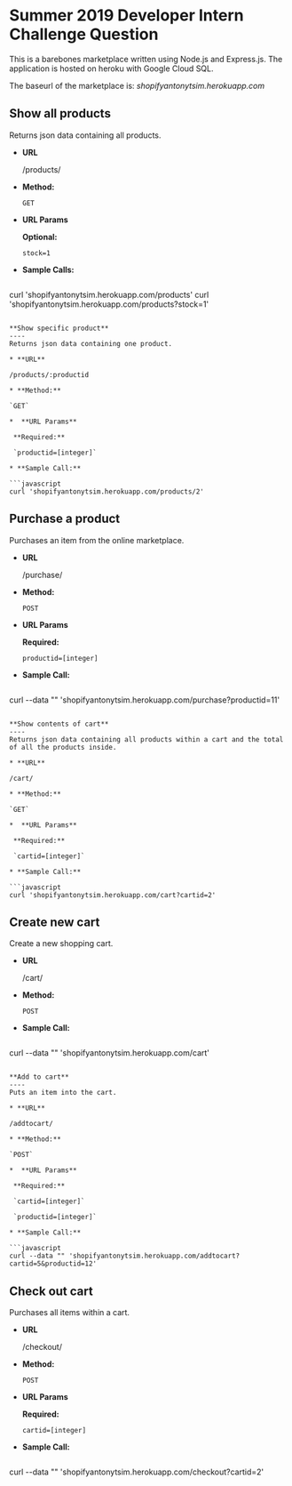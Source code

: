 # Summer 2019 Developer Intern Challenge Question

This is a barebones marketplace written using Node.js and Express.js. The application is hosted on heroku with Google Cloud SQL.

The baseurl of the marketplace is: *shopifyantonytsim.herokuapp.com*


**Show all products**
----
  Returns json data containing all products.

* **URL**

  /products/

* **Method:**

  `GET`
  
*  **URL Params**

   **Optional:**
 
   `stock=1`

* **Sample Calls:**

  ```javascript
curl 'shopifyantonytsim.herokuapp.com/products'
curl 'shopifyantonytsim.herokuapp.com/products?stock=1'
  ```

**Show specific product**
----
  Returns json data containing one product.

* **URL**

  /products/:productid

* **Method:**

  `GET`
  
*  **URL Params**

   **Required:**
 
   `productid=[integer]`

* **Sample Call:**

  ```javascript
curl 'shopifyantonytsim.herokuapp.com/products/2'
  ```

**Purchase a product**
----
  Purchases an item from the online marketplace.

* **URL**

  /purchase/

* **Method:**

  `POST`
  
*  **URL Params**

   **Required:**
 
   `productid=[integer]`

* **Sample Call:**

  ```javascript
curl --data "" 'shopifyantonytsim.herokuapp.com/purchase?productid=11'
  ```

**Show contents of cart**
----
  Returns json data containing all products within a cart and the total of all the products inside.

* **URL**

  /cart/

* **Method:**

  `GET`
  
*  **URL Params**

   **Required:**
 
   `cartid=[integer]`

* **Sample Call:**

  ```javascript
curl 'shopifyantonytsim.herokuapp.com/cart?cartid=2'
  ```

**Create new cart**
----
  Create a new shopping cart.

* **URL**

  /cart/

* **Method:**

  `POST`

* **Sample Call:**

  ```javascript
curl --data "" 'shopifyantonytsim.herokuapp.com/cart'
  ```

**Add to cart**
----
  Puts an item into the cart.

* **URL**

  /addtocart/

* **Method:**

  `POST`
  
*  **URL Params**

   **Required:**
 
   `cartid=[integer]`

   `productid=[integer]`   

* **Sample Call:**

  ```javascript
curl --data "" 'shopifyantonytsim.herokuapp.com/addtocart?cartid=5&productid=12'
  ```

**Check out cart**
----
  Purchases all items within a cart.

* **URL**

  /checkout/

* **Method:**

  `POST`
  
*  **URL Params**

   **Required:**
 
   `cartid=[integer]`

* **Sample Call:**

  ```javascript
curl --data "" 'shopifyantonytsim.herokuapp.com/checkout?cartid=2'
  ```